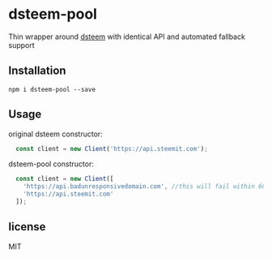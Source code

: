 # dsteem-pool

Thin wrapper around [dsteem](https://github.com/jnordberg/dsteem) with identical API and automated fallback support

## Installation

```
npm i dsteem-pool --save
```

## Usage

original dsteem constructor:
```javascript
  const client = new Client('https://api.steemit.com');
```

dsteem-pool constructor:
```javascript
  const client = new Client([
    'https://api.badunresponsivedomain.com', //this will fail within 60 seconds
    'https://api.steemit.com'
  ]);
```

## license

MIT

